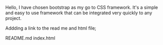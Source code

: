 Hello, 
I have chosen bootstrap as my go to CSS framework.
It's a simple and easy to use framework that can be integrated very quickly to any project.

Addding a link to the read me  and html file; 

README.md
index.html